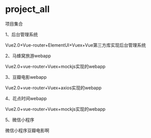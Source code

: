 # project_all
项目集合

1、后台管理系统

Vue2.0+Vue-router+ElementUI+Vuex+Vue第三方库实现后台管理系统

2、马蜂窝旅游webapp

Vue2.0+vue-router+Vuex+mockjs实现的webapp

3、豆瓣电影webapp

Vue2.0+vue-router+Vuex+axios实现的webapp

4、花点时间webapp

Vue2.0+vue-router+Vuex+mockjs实现的webapp

5、微信小程序

微信小程序豆瓣电影啊

